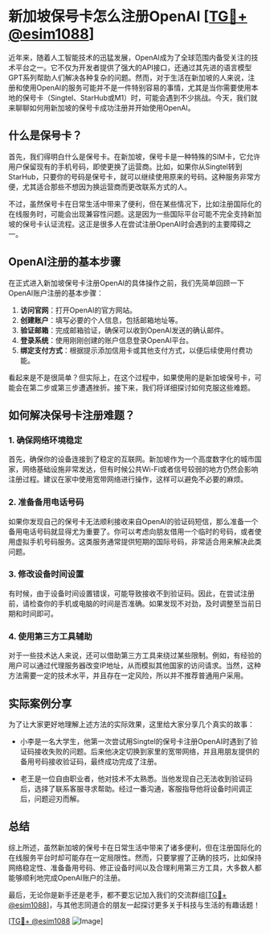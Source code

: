 # 新加坡保号卡怎么注册OpenAI [[TG💪+ @esim1088](https://t.me/s/esim1088)]

近年来，随着人工智能技术的迅猛发展，OpenAI成为了全球范围内备受关注的技术平台之一。它不仅为开发者提供了强大的API接口，还通过其先进的语言模型GPT系列帮助人们解决各种复杂的问题。然而，对于生活在新加坡的人来说，注册和使用OpenAI的服务可能并不是一件特别容易的事情，尤其是当你需要使用本地的保号卡（Singtel、StarHub或M1）时，可能会遇到不少挑战。今天，我们就来聊聊如何用新加坡的保号卡成功注册并开始使用OpenAI。

## 什么是保号卡？

首先，我们得明白什么是保号卡。在新加坡，保号卡是一种特殊的SIM卡，它允许用户保留现有的手机号码，即使更换了运营商。比如，如果你从Singtel转到StarHub，只要你的号码是保号卡，就可以继续使用原来的号码。这种服务非常方便，尤其适合那些不想因为换运营商而更改联系方式的人。

不过，虽然保号卡在日常生活中带来了便利，但在某些情况下，比如注册国际化的在线服务时，可能会出现兼容性问题。这是因为一些国际平台可能不完全支持新加坡的保号卡认证流程。这正是很多人在尝试注册OpenAI时会遇到的主要障碍之一。

## OpenAI注册的基本步骤

在正式进入新加坡保号卡注册OpenAI的具体操作之前，我们先简单回顾一下OpenAI账户注册的基本步骤：

1. **访问官网**：打开OpenAI的官方网站。
2. **创建账户**：填写必要的个人信息，包括邮箱地址等。
3. **验证邮箱**：完成邮箱验证，确保可以收到OpenAI发送的确认邮件。
4. **登录系统**：使用刚刚创建的账户信息登录OpenAI平台。
5. **绑定支付方式**：根据提示添加信用卡或其他支付方式，以便后续使用付费功能。

看起来是不是很简单？但实际上，在这个过程中，如果使用的是新加坡保号卡，可能会在第二步或第三步遭遇挫折。接下来，我们将详细探讨如何克服这些难题。

## 如何解决保号卡注册难题？

### 1. 确保网络环境稳定

首先，确保你的设备连接到了稳定的互联网。新加坡作为一个高度数字化的城市国家，网络基础设施非常发达，但有时候公共Wi-Fi或者信号较弱的地方仍然会影响注册过程。建议在家中使用宽带网络进行操作，这样可以避免不必要的麻烦。

### 2. 准备备用电话号码

如果你发现自己的保号卡无法顺利接收来自OpenAI的验证码短信，那么准备一个备用电话号码就显得尤为重要了。你可以考虑向朋友借用一个临时的号码，或者使用虚拟手机号码服务。这类服务通常提供短期的国际号码，非常适合用来解决此类问题。

### 3. 修改设备时间设置

有时候，由于设备时间设置错误，可能导致接收不到验证码。因此，在尝试注册前，请检查你的手机或电脑的时间是否准确。如果发现不对劲，及时调整至当前日期和时间即可。

### 4. 使用第三方工具辅助

对于一些技术达人来说，还可以借助第三方工具来绕过某些限制。例如，有经验的用户可以通过代理服务器改变IP地址，从而模拟其他国家的访问请求。当然，这种方法需要一定的技术水平，并且存在一定风险，所以并不推荐普通用户采用。

## 实际案例分享

为了让大家更好地理解上述方法的实际效果，这里给大家分享几个真实的故事：

- 小李是一名大学生，他第一次尝试用Singtel的保号卡注册OpenAI时遇到了验证码接收失败的问题。后来他决定切换到家里的宽带网络，并且用朋友提供的备用号码接收验证码，最终成功完成了注册。
  
- 老王是一位自由职业者，他对技术不太熟悉。当他发现自己无法收到验证码后，选择了联系客服寻求帮助。经过一番沟通，客服指导他将设备时间调正后，问题迎刃而解。

## 总结

综上所述，虽然新加坡的保号卡在日常生活中带来了诸多便利，但在注册国际化的在线服务平台时却可能存在一定局限性。然而，只要掌握了正确的技巧，比如保持网络稳定性、准备备用号码、修正设备时间以及合理利用第三方工具，大多数人都能够顺利地完成OpenAI账户的注册。

最后，无论你是新手还是老手，都不要忘记加入我们的交流群组[[TG💪+ @esim1088](https://t.me/s/esim1088)]，与其他志同道合的朋友一起探讨更多关于科技与生活的有趣话题！

[[TG💪+ @esim1088](https://t.me/s/esim1088) ![Image](https://i.postimg.cc/4NQfJmqS/Snipaste-2025-05-13-00-14-12.png)]